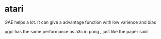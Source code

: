 # atari
GAE helps a lot. It can give a advantage function with low varience and bias

pgql has the same performance as a3c in pong , just like the paper said
